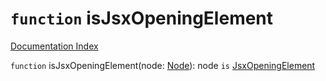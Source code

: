 # `function` isJsxOpeningElement

[Documentation Index](../README.md)

`function` isJsxOpeningElement(node: [Node](../private.interface.Node/README.md)): node `is` [JsxOpeningElement](../private.interface.JsxOpeningElement/README.md)